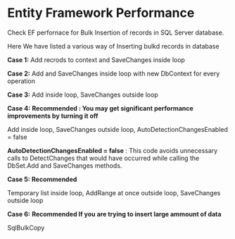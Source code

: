# Entity Framework Performance

Check EF perfornace for  Bulk Insertion of records in SQL Server database.

Here We have listed a various way of Inserting bulkd records in database

**Case 1:**  Add recrods to context and SaveChanges inside loop

**Case 2:**
Add and SaveChanges inside loop with new DbContext for every operation

**Case 3:**
Add inside loop, SaveChanges outside loop

**Case 4:** **Recommended : You may get significant performance improvements by turning it off**

Add inside loop, SaveChanges outside loop, AutoDetectionChangesEnabled = false
 
**AutoDetectionChangesEnabled = false** : This code avoids unnecessary calls to DetectChanges that would have occurred while calling the DbSet.Add and SaveChanges methods.

**Case 5:** **Recommended** 

Temporary list inside loop, AddRange at once outside loop, SaveChanges outside loop

**Case 6:** **Recommended If you are trying to insert large ammount of data** 

SqlBulkCopy
